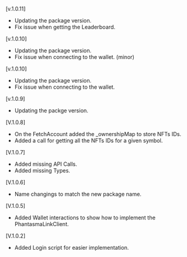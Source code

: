 [v.1.0.11]

- Updating the package version.
- Fix issue when getting the Leaderboard.

[v.1.0.10]

- Updating the package version.
- Fix issue when connecting to the wallet. (minor)

[v.1.0.10]

- Updating the package version.
- Fix issue when connecting to the wallet.

[v.1.0.9]

- Updating the packge version.

[V.1.0.8]

- On the FetchAccount added the _ownershipMap to store NFTs IDs.
- Added a call for getting all the NFTs IDs for a given symbol.

[V.1.0.7]

- Added missing API Calls.
- Added missing Types.

[V.1.0.6]

- Name changings to match the new package name.

[V.1.0.5]

- Added Wallet interactions to show how to implement the PhantasmaLinkClient.

[V.1.0.2]

- Added Login script for easier implementation.